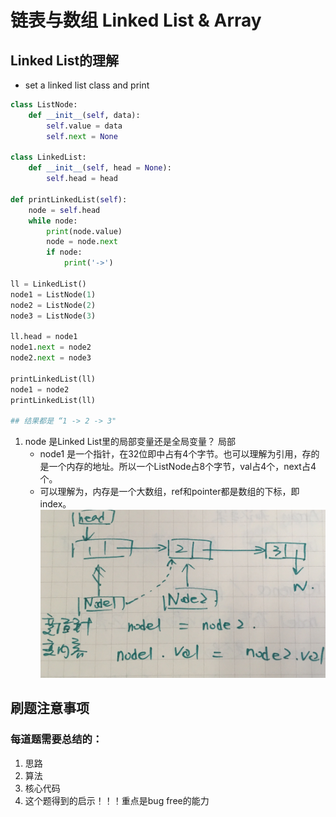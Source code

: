 # 链表与数组 Linked List & Array
## Linked List的理解
- set a linked list class and print
```py
class ListNode:
    def __init__(self, data):
        self.value = data
        self.next = None
       
class LinkedList:
    def __init__(self, head = None):
        self.head = head

def printLinkedList(self):
    node = self.head
    while node:
        print(node.value)
        node = node.next
        if node:
            print('->')
        
ll = LinkedList()
node1 = ListNode(1)
node2 = ListNode(2)
node3 = ListNode(3)

ll.head = node1
node1.next = node2
node2.next = node3

printLinkedList(ll)
node1 = node2
printLinkedList(ll)

## 结果都是 “1 -> 2 -> 3"
```
1. node 是Linked List里的局部变量还是全局变量？ 局部
   - node1 是一个指针，在32位即中占有4个字节。也可以理解为引用，存的是一个内存的地址。所以一个ListNode占8个字节，val占4个，next占4个。
   - 可以理解为，内存是一个大数组，ref和pointer都是数组的下标，即index。
![pics](https://github.com/teenbress/LeetcodeSolutions/blob/main/pics/linkedlist.jpg)



## 刷题注意事项
### 每道题需要总结的：
1. 思路
2. 算法
3. 核心代码
4. 这个题得到的启示！！！重点是bug free的能力
